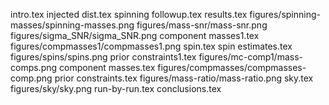 intro.tex
injected dist.tex
spinning followup.tex
results.tex
figures/spinning-masses/spinning-masses.png
figures/mass-snr/mass-snr.png
figures/sigma_SNR/sigma_SNR.png
component masses1.tex
figures/compmasses1/compmasses1.png
spin.tex
spin estimates.tex
figures/spins/spins.png
prior constraints1.tex
figures/mc-comp1/mass-comps.png
component masses.tex
figures/compmasses/compmasses-comp.png
prior constraints.tex
figures/mass-ratio/mass-ratio.png
sky.tex
figures/sky/sky.png
run-by-run.tex
conclusions.tex
